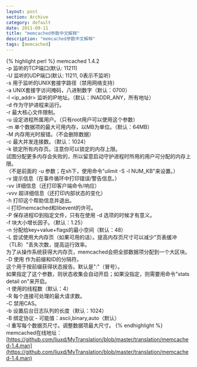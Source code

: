 ```yaml
---
layout: post
section: Archive
category: default
date: 2011-09-11
title: "memcached参数中文解释"
description: "memcached参数中文解释"
tags: [memcached]
---
```


{% highlight perl %}
memcached 1.4.2  
-p <num>      监听的TCP端口(默认: 11211)  
-U <num>      监听的UDP端口(默认: 11211, 0表示不监听)  
-s <file>     用于监听的UNIX套接字路径（禁用网络支持）  
-a <mask>     UNIX套接字访问掩码，八进制数字（默认：0700）  
-l <ip_addr>  监听的IP地址。（默认：INADDR_ANY，所有地址）  
-d            作为守护进程来运行。  
-r            最大核心文件限制。  
-u <username> 设定进程所属用户。（只有root用户可以使用这个参数）  
-m <num>      单个数据项的最大可用内存，以MB为单位。（默认：64MB）  
-M            内存用光时报错。（不会删除数据）  
-c <num>      最大并发连接数。（默认：1024）  
-k            锁定所有内存页。注意你可以锁定的内存上限。  
              试图分配更多内存会失败的，所以留意启动守护进程时所用的用户可分配的内存上限。  
              （不是前面的 -u <username> 参数；在sh下，使用命令"ulimit -S -l NUM_KB"来设置。）  
-v            提示信息（在事件循环中打印错误/警告信息。）  
-vv           详细信息（还打印客户端命令/响应）  
-vvv          超详细信息（还打印内部状态的变化）  
-h            打印这个帮助信息并退出。  
-i            打印memcached和libevent的许可。  
-P <file>     保存进程ID到指定文件，只有在使用 -d 选项的时候才有意义。  
-f <factor>   块大小增长因子。（默认：1.25）  
-n <bytes>    分配给key+value+flags的最小空间（默认：48）  
-L            尝试使用大内存页（如果可用的话）。提高内存页尺寸可以减少"页表缓冲（TLB）"丢失次数，提高运行效率。  
              为了从操作系统获得大内存页，memcached会把全部数据项分配到一个大区块。  
-D <char>     使用 <char> 作为前缀和ID的分隔符。  
              这个用于按前缀获得状态报告。默认是":"（冒号）。  
              如果指定了这个参数，则状态收集会自动开启；如果没指定，则需要用命令"stats detail on"来开启。  
-t <num>      使用的线程数（默认：4）  
-R            每个连接可处理的最大请求数。  
-C            禁用CAS。  
-b            设置后台日志队列的长度（默认：1024）  
-B            绑定协议 - 可能值：ascii,binary,auto（默认）  
-I            重写每个数据页尺寸。调整数据项最大尺寸。
{% endhighlight %}
memcached在线地址：[https://github.com/liuxd/MyTranslation/blob/master/translation/memcached-1.4.man](https://github.com/liuxd/MyTranslation/blob/master/translation/memcached-1.4.man)